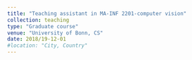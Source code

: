 ```yaml
---
title: "Teaching assistant in MA-INF 2201-computer vision"
collection: teaching
type: "Graduate course"
venue: "University of Bonn, CS"
date: 2018/19-12-01
#location: "City, Country"
---
```


